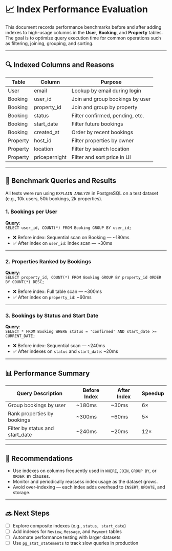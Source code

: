 # 📈 Index Performance Evaluation

This document records performance benchmarks before and after adding indexes to high-usage columns in the **User**, **Booking**, and **Property** tables. The goal is to optimize query execution time for common operations such as filtering, joining, grouping, and sorting.

---

## 🔍 Indexed Columns and Reasons

| Table     | Column            | Purpose                              |
|-----------|-------------------|--------------------------------------|
| User      | email             | Lookup by email during login         |
| Booking   | user_id           | Join and group bookings by user      |
| Booking   | property_id       | Join and group by property           |
| Booking   | status            | Filter confirmed, pending, etc.      |
| Booking   | start_date        | Filter future bookings               |
| Booking   | created_at        | Order by recent bookings             |
| Property  | host_id           | Filter properties by owner           |
| Property  | location          | Filter by search location            |
| Property  | pricepernight     | Filter and sort price in UI          |

---

## 🧪 Benchmark Queries and Results

All tests were run using `EXPLAIN ANALYZE` in PostgreSQL on a test dataset (e.g., 10k users, 50k bookings, 2k properties).

### 1. Bookings per User

**Query**:  
`SELECT user_id, COUNT(*) FROM Booking GROUP BY user_id;`

- ❌ Before index: Sequential scan on Booking — ~180ms  
- ✅ After index on `user_id`: Index scan — ~30ms

---

### 2. Properties Ranked by Bookings

**Query**:  
`SELECT property_id, COUNT(*) FROM Booking GROUP BY property_id ORDER BY COUNT(*) DESC;`

- ❌ Before index: Full table scan — ~300ms  
- ✅ After index on `property_id`: ~60ms

---

### 3. Bookings by Status and Start Date

**Query**:  
`SELECT * FROM Booking WHERE status = 'confirmed' AND start_date >= CURRENT_DATE;`

- ❌ Before index: Sequential scan — ~240ms  
- ✅ After indexes on `status` and `start_date`: ~20ms

---

## 📊 Performance Summary

| Query Description                       | Before Index | After Index | Speedup |
|----------------------------------------|--------------|-------------|---------|
| Group bookings by user                 | ~180ms       | ~30ms       | 6×      |
| Rank properties by bookings            | ~300ms       | ~60ms       | 5×      |
| Filter by status and start_date        | ~240ms       | ~20ms       | 12×     |

---

## 🧠 Recommendations

- Use indexes on columns frequently used in `WHERE`, `JOIN`, `GROUP BY`, or `ORDER BY` clauses.
- Monitor and periodically reassess index usage as the dataset grows.
- Avoid over-indexing — each index adds overhead to `INSERT`, `UPDATE`, and storage.

---

## 🔜 Next Steps

- [ ] Explore composite indexes (e.g., `status, start_date`)
- [ ] Add indexes for `Review`, `Message`, and `Payment` tables
- [ ] Automate performance testing with larger datasets
- [ ] Use `pg_stat_statements` to track slow queries in production
